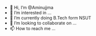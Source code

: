 - 👋 Hi, I’m @Aminujjma
- 👀 I’m interested in ...
- 🌱 I’m currently doing B.Tech form NSUT
- 💞️ I’m looking to collaborate on ...
- 📫 How to reach me ...

<!---
Aminujjma/Aminujjma is a ✨ special ✨ repository because its `README.md` (this file) appears on your GitHub profile.
You can click the Preview link to take a look at your changes.
--->
